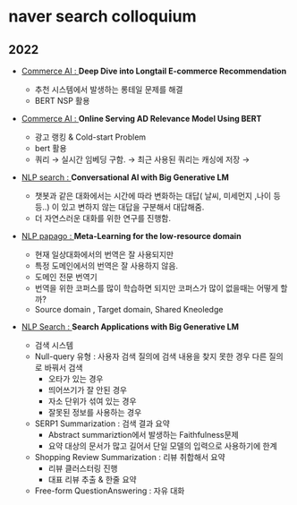 # naver search colloquium


## 2022
- [Commerce AI : ](https://www.notion.so/Commerce-AI-Deep-Dive-into-Longtail-E-commerce-Recommendation-f00cbe55ea364434bff6cfa5e1e00bb0) **Deep Dive into Longtail E-commerce Recommendation**
  - 추천 시스템에서 발생하는 롱테일 문제를 해결
  - BERT NSP 활용



- [Commerce AI : ](https://www.notion.so/Naver-Search-Colloquium-4edd7772dcec43bd94390e923d23da8f) **Online Serving AD Relevance Model Using BERT**
  - 광고 랭킹 & Cold-start Problem
  - bert 활용
  - 쿼리 → 실시간 임베딩 구함. → 최근 사용된 쿼리는 캐싱에 저장 →

- [NLP search : ](https://www.notion.so/Naver-Search-Colloquium-4edd7772dcec43bd94390e923d23da8f) **Conversational AI with Big Generative LM**
  - 챗봇과 같은 대화에서는 시간에 따라 변화하는 대답( 날씨, 미세먼지 ,나이 등등..) 이 있고 변하지 않는 대답을 구분해서 대답해줌.
  - 더 자연스러운 대화를 위한 연구를 진행함.

- [NLP papago : ](https://www.notion.so/Naver-Search-Colloquium-4edd7772dcec43bd94390e923d23da8f) **Meta-Learning for the low-resource domain**
  - 현재 일상대화에서의 번역은 잘 사용되지만
  - 특정 도메인에서의 번역은 잘 사용하지 않음.
  - 도메인 전문 번역기
  - 번역을 위한 코퍼스를 많이 학습하면 되지만 코퍼스가 많이 없을때는 어떻게 할까?
  - Source domain , Target domain, Shared Kneoledge

- [NLP Search : ](https://www.notion.so/Naver-Search-Colloquium-4edd7772dcec43bd94390e923d23da8f) **Search Applications with Big Generative LM**
  - 검색 시스템
  - Null-query 유형 : 사용자 검색 질의에 검색 내용을 찾지 못한 경우 다른 질의로 바꿔서 검색
      - 오타가 있는 경우
      - 띄어쓰기가 잘 안된 경우
      - 자소 단위가 섞여 있는 경우
      - 잘못된 정보를 사용하는 경우
  - SERP1 Summarization : 검색 결과 요약
      - Abstract summariztion에서 발생하는 Faithfulness문제
      - 요약 대상의 문서가 많고 길어서 단일 모델의 입력으로 사용하기에 한계
  - Shopping Review Summarization : 리뷰 취합해서 요약
      - 리뷰 클러스터링 진행
      - 대표 리뷰 추출 & 한줄 요약
  - Free-form QuestionAnswering : 자유 대화

